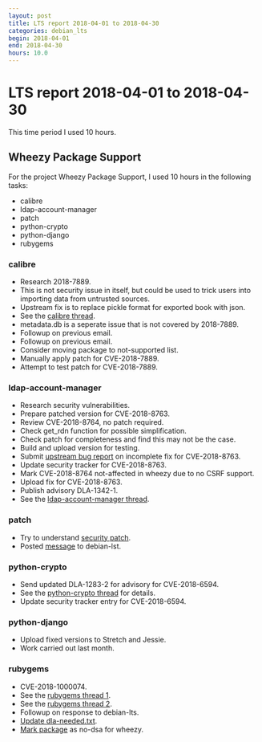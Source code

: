 ```yaml
---
layout: post
title: LTS report 2018-04-01 to 2018-04-30
categories: debian_lts
begin: 2018-04-01
end: 2018-04-30
hours: 10.0
---
```


# LTS report 2018-04-01 to 2018-04-30

This time period I used 10 hours.

## Wheezy Package Support

For the project Wheezy Package Support, I used 10 hours in the following tasks:

* calibre
* ldap-account-manager
* patch
* python-crypto
* python-django
* rubygems

### calibre

* Research 2018-7889.
* This is not security issue in itself, but could be used to trick
  users into importing data from untrusted sources.
* Upstream fix is to replace pickle format for exported book with json.
* See the [calibre thread](https://lists.debian.org/debian-lts/2018/04/msg00041.html).
* metadata.db is a seperate issue that is not covered by 2018-7889.
* Followup on previous email.
* Followup on previous email.
* Consider moving package to not-supported list.
* Manually apply patch for CVE-2018-7889.
* Attempt to test patch for CVE-2018-7889.

### ldap-account-manager

* Research security vulnerabilities.
* Prepare patched version for CVE-2018-8763.
* Review CVE-2018-8764, no patch required.
* Check get_rdn function for possible simplification.
* Check patch for completeness and find this may not be the case.
* Build and upload version for testing.
* Submit [upstream bug report](https://sourceforge.net/p/lam/bugs/196/)
  on incomplete fix for CVE-2018-8763.
* Update security tracker for CVE-2018-8763.
* Mark CVE-2018-8764 not-affected in wheezy due to no CSRF support.
* Upload fix for CVE-2018-8763.
* Publish advisory DLA-1342-1.
* See the [ldap-account-manager thread](https://lists.debian.org/debian-lts/2018/04/msg00027.html).

### patch

* Try to understand
  [security patch](http://git.savannah.gnu.org/cgit/patch.git/commit/?id=123eaff0d5d1aebe128295959435b9ca5909c26d).
* Posted [message](https://lists.debian.org/debian-lts/2018/04/msg00058.html) to debian-lst.

### python-crypto

* Send updated DLA-1283-2 for advisory for CVE-2018-6594.
* See the [python-crypto thread](https://lists.debian.org/debian-lts/2018/04/msg00016.html)
  for details.
* Update security tracker entry for CVE-2018-6594.

### python-django

* Upload fixed versions to Stretch and Jessie.
* Work carried out last month.

### rubygems

* CVE-2018-1000074.
* See the [rubygems thread 1](https://lists.debian.org/debian-lts/2018/04/msg00015.html).
* See the [rubygems thread 2](https://lists.debian.org/debian-lts/2018/04/msg00042.html).
* Followup on response to debian-lts.
* [Update dla-needed.txt](https://salsa.debian.org/security-tracker-team/security-tracker/commit/062fb559a1fbbc5909337685c8ebaa9cdffe1e30).
* [Mark package](https://salsa.debian.org/security-tracker-team/security-tracker/commit/88592a572dcd21aabff91448e8117c0548161a2e)
  as no-dsa for wheezy.



